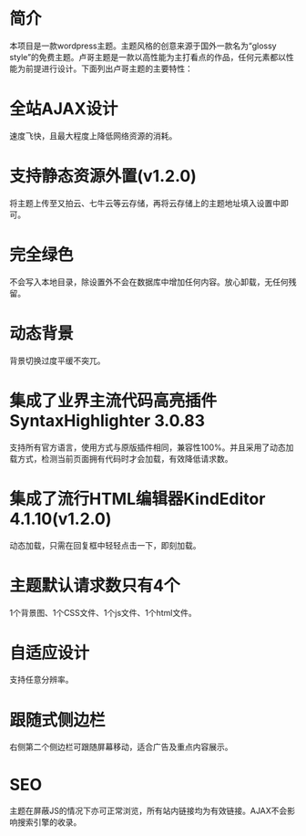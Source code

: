 # 简介
本项目是一款wordpress主题。主题风格的创意来源于国外一款名为“glossy style”的免费主题。卢哥主题是一款以高性能为主打看点的作品，任何元素都以性能为前提进行设计。下面列出卢哥主题的主要特性：
# 全站AJAX设计
速度飞快，且最大程度上降低网络资源的消耗。
# 支持静态资源外置(v1.2.0)
将主题上传至又拍云、七牛云等云存储，再将云存储上的主题地址填入设置中即可。
# 完全绿色
不会写入本地目录，除设置外不会在数据库中增加任何内容。放心卸载，无任何残留。
# 动态背景
背景切换过度平缓不突兀。
# 集成了业界主流代码高亮插件SyntaxHighlighter 3.0.83
支持所有官方语言，使用方式与原版插件相同，兼容性100%。并且采用了动态加载方式，检测当前页面拥有代码时才会加载，有效降低请求数。
# 集成了流行HTML编辑器KindEditor 4.1.10(v1.2.0)
动态加载，只需在回复框中轻轻点击一下，即刻加载。
# 主题默认请求数只有4个
1个背景图、1个CSS文件、1个js文件、1个html文件。
# 自适应设计
支持任意分辨率。
# 跟随式侧边栏
右侧第二个侧边栏可跟随屏幕移动，适合广告及重点内容展示。
# SEO
主题在屏蔽JS的情况下亦可正常浏览，所有站内链接均为有效链接。AJAX不会影响搜索引擎的收录。
